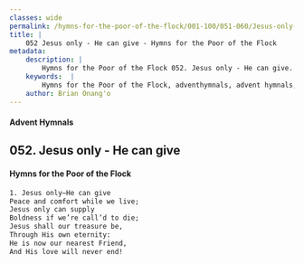 ```yaml
---
classes: wide
permalink: /hymns-for-the-poor-of-the-flock/001-100/051-060/Jesus-only---He-can-give/
title: |
    052 Jesus only - He can give - Hymns for the Poor of the Flock
metadata:
    description: |
        Hymns for the Poor of the Flock 052. Jesus only - He can give. Jesus only—He can give  Peace and comfort while we live;  Jesus only can supply  Boldness if we’re call’d to die;  Jesus shall our treasure be,  Through His own eternity: He is now our nearest Friend, And His love will never end! 
    keywords:  |
        Hymns for the Poor of the Flock, adventhymnals, advent hymnals, Jesus only - He can give, Jesus only—He can give , 
    author: Brian Onang'o
---
```


#### Advent Hymnals
## 052. Jesus only - He can give
####  Hymns for the Poor of the Flock

```txt
1. Jesus only—He can give 
Peace and comfort while we live; 
Jesus only can supply 
Boldness if we’re call’d to die; 
Jesus shall our treasure be, 
Through His own eternity:
He is now our nearest Friend,
And His love will never end!
```